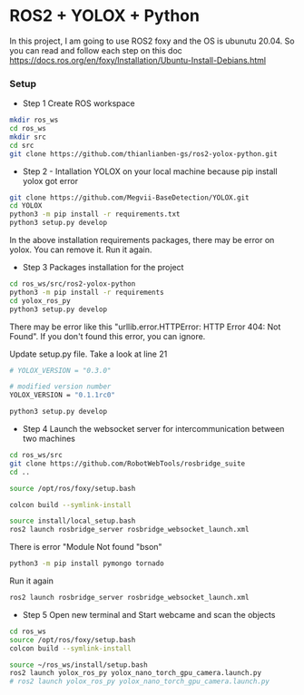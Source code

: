 # ROS2 + YOLOX + Python

In this project, I am going to use ROS2 foxy and the OS is ubunutu 20.04.
So you can read and follow each step on this doc https://docs.ros.org/en/foxy/Installation/Ubuntu-Install-Debians.html

### Setup
- Step 1 Create ROS workspace 
```bash
mkdir ros_ws
cd ros_ws
mkdir src
cd src
git clone https://github.com/thianlianben-gs/ros2-yolox-python.git
```

- Step 2 - Intallation YOLOX on your local machine because pip install yolox got error  
```bash
git clone https://github.com/Megvii-BaseDetection/YOLOX.git
cd YOLOX
python3 -m pip install -r requirements.txt
python3 setup.py develop
```

In the above installation requirements packages, there may be error on yolox. You can remove it. Run it again. 


- Step 3 Packages installation for the project
```bash
cd ros_ws/src/ros2-yolox-python
python3 -m pip install -r requirements
cd yolox_ros_py
python3 setup.py develop
```
There may be error like this "urllib.error.HTTPError: HTTP Error 404: Not Found". If you don't found this error, you can ignore. 

Update setup.py file. Take a look at line 21 
```bash
# YOLOX_VERSION = "0.3.0"

# modified version number
YOLOX_VERSION = "0.1.1rc0"
```
```bash
python3 setup.py develop
```

- Step 4 Launch the websocket server for intercommunication between two machines
```bash
cd ros_ws/src
git clone https://github.com/RobotWebTools/rosbridge_suite
cd ..

source /opt/ros/foxy/setup.bash

colcon build --symlink-install

source install/local_setup.bash
ros2 launch rosbridge_server rosbridge_websocket_launch.xml
```

There is error "Module Not found "bson"

```bash
python3 -m pip install pymongo tornado
```
Run it again 
```bash
ros2 launch rosbridge_server rosbridge_websocket_launch.xml
```

- Step 5 Open new terminal and Start webcame and scan the objects
```bash
cd ros_ws
source /opt/ros/foxy/setup.bash
colcon build --symlink-install

source ~/ros_ws/install/setup.bash
ros2 launch yolox_ros_py yolox_nano_torch_gpu_camera.launch.py
# ros2 launch yolox_ros_py yolox_nano_torch_gpu_camera.launch.py
```


